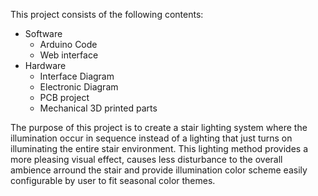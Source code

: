 This project consists of the following contents:
  - Software
      - Arduino Code
      - Web interface
  - Hardware
      - Interface Diagram
      - Electronic Diagram
      - PCB project
      - Mechanical 3D printed parts
      
     
 The purpose of this project is to create a stair lighting system where the illumination occur in sequence instead of a lighting that just turns on illuminating the entire stair environment. This lighting method provides a more pleasing visual effect, causes less disturbance to the overall ambience arround the stair and provide illumination color scheme easily configurable by user to fit seasonal color themes.

